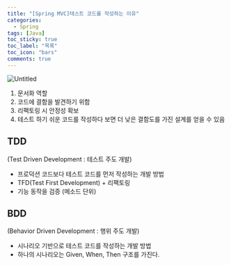 ```yaml
---
title: "[Spring MVC]테스트 코드를 작성하는 이유"
categories:
  - Spring
tags: [Java]
toc_sticky: true
toc_label: "목록"
toc_icon: "bars"
comments: true
---
```


![Untitled](https://tecoble.techcourse.co.kr/static/f11e41fcb46e962e898e8816ba02d5f5/6050d/spring.png)

1. 문서화 역할
2. 코드에 결함을 발견하기 위함
3. 리팩토링 시 안정성 확보
4. 테스트 하기 쉬운 코드를 작성하다 보면 더 낮은 결함도를 가진 설계를 얻을 수 있음

## TDD

(Test Driven Development : 테스트 주도 개발)

- 프로덕션 코드보다 테스트 코드를 먼저 작성하는 개발 방법
- TFD(Test First Development) + 리팩토링
- 기능 동작을 검증 (메소드 단위)

## BDD

(Behavior Driven Development : 행위 주도 개발)

- 시나리오 기반으로 테스트 코드를 작성하는 개발 방법
- 하나의 시나리오는 Given, When, Then 구조를 가진다.
